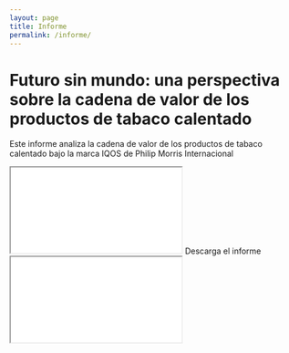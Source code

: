 ```yaml
---
layout: page
title: Informe
permalink: /informe/
---
```

# Futuro sin mundo: una perspectiva sobre la cadena de valor de los productos de tabaco calentado

Este informe analiza la cadena de valor de los productos de tabaco calentado bajo la marca IQOS de Philip Morris Internacional

 <iframe class="embed-responsive-item" src="/assets"></iframe>
Descarga el informe 

<div class="embed-responsive embed-responsive-1by1">
  <iframe class="embed-responsive-item" src="..."></iframe>
</div>
